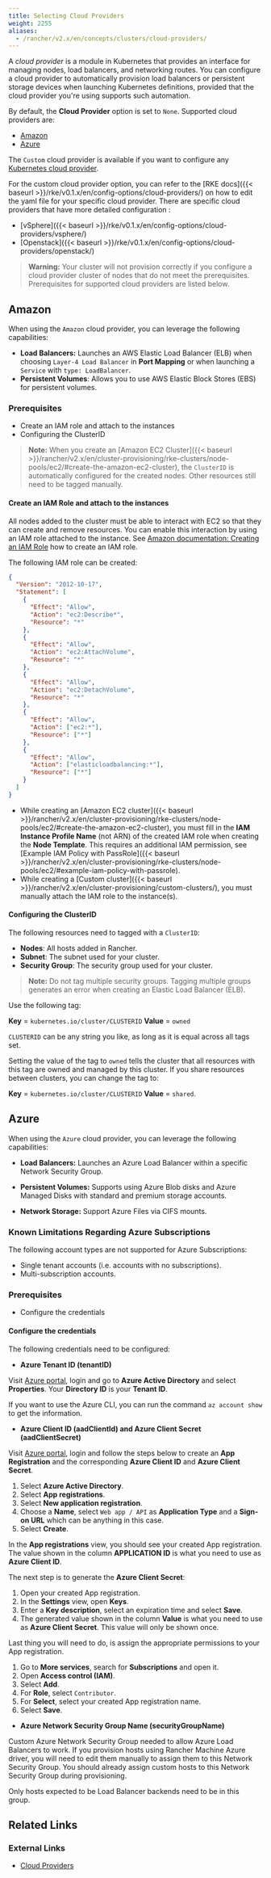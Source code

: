 ```yaml
---
title: Selecting Cloud Providers
weight: 2255
aliases:
  - /rancher/v2.x/en/concepts/clusters/cloud-providers/
---
```

A _cloud provider_ is a module in Kubernetes that provides an interface for managing nodes, load balancers, and networking routes. You can configure a cloud provider to automatically provision load balancers or persistent storage devices when launching Kubernetes definitions, provided that the cloud provider you're using supports such automation.

By default, the **Cloud Provider** option is set to `None`. Supported cloud providers are:

* [Amazon](#amazon)
* [Azure](#azure)

The `Custom` cloud provider is available if you want to configure any [Kubernetes cloud provider](https://kubernetes.io/docs/concepts/cluster-administration/cloud-providers/).

For the custom cloud provider option, you can refer to the [RKE docs]({{< baseurl >}}/rke/v0.1.x/en/config-options/cloud-providers/) on how to edit the yaml file for your specific cloud provider. There are specific cloud providers that have more detailed configuration :

* [vSphere]({{< baseurl >}}/rke/v0.1.x/en/config-options/cloud-providers/vsphere/)
* [Openstack]({{< baseurl >}}/rke/v0.1.x/en/config-options/cloud-providers/openstack/)

> **Warning:** Your cluster will not provision correctly if you configure a cloud provider cluster of nodes that do not meet the prerequisites. Prerequisites for supported cloud providers are listed below.

## Amazon

When using the `Amazon` cloud provider, you can leverage the following capabilities:

- **Load Balancers:** Launches an AWS Elastic Load Balancer (ELB) when choosing `Layer-4 Load Balancer` in **Port Mapping** or when launching a `Service` with `type: LoadBalancer`.
- **Persistent Volumes**: Allows you to use AWS Elastic Block Stores (EBS) for persistent volumes.

### Prerequisites

- Create an IAM role and attach to the instances
- Configuring the ClusterID

> **Note:** When you create an [Amazon EC2 Cluster]({{< baseurl >}}/rancher/v2.x/en/cluster-provisioning/rke-clusters/node-pools/ec2/#create-the-amazon-ec2-cluster), the `ClusterID` is automatically configured for the created nodes. Other resources still need to be tagged manually.

#### Create an IAM Role and attach to the instances

All nodes added to the cluster must be able to interact with EC2 so that they can create and remove resources. You can enable this interaction by using an IAM role attached to the instance. See [Amazon documentation: Creating an IAM Role](https://docs.aws.amazon.com/AWSEC2/latest/UserGuide/iam-roles-for-amazon-ec2.html#create-iam-role) how to create an IAM role.

The following IAM role can be created:

```json
{
  "Version": "2012-10-17",
  "Statement": [
    {
      "Effect": "Allow",
      "Action": "ec2:Describe*",
      "Resource": "*"
    },
    {
      "Effect": "Allow",
      "Action": "ec2:AttachVolume",
      "Resource": "*"
    },
    {
      "Effect": "Allow",
      "Action": "ec2:DetachVolume",
      "Resource": "*"
    },
    {
      "Effect": "Allow",
      "Action": ["ec2:*"],
      "Resource": ["*"]
    },
    {
      "Effect": "Allow",
      "Action": ["elasticloadbalancing:*"],
      "Resource": ["*"]
    }
  ]
}
```

- While creating an [Amazon EC2 cluster]({{< baseurl >}}/rancher/v2.x/en/cluster-provisioning/rke-clusters/node-pools/ec2/#create-the-amazon-ec2-cluster), you must fill in the **IAM Instance Profile Name** (not ARN) of the created IAM role when creating the **Node Template**. This requires an additional IAM permission, see [Example IAM Policy with PassRole]({{< baseurl >}}/rancher/v2.x/en/cluster-provisioning/rke-clusters/node-pools/ec2/#example-iam-policy-with-passrole).
- While creating a [Custom cluster]({{< baseurl >}}/rancher/v2.x/en/cluster-provisioning/custom-clusters/), you must manually attach the IAM role to the instance(s).

#### Configuring the ClusterID

The following resources need to tagged with a `ClusterID`:

- **Nodes**: All hosts added in Rancher.
- **Subnet**: The subnet used for your cluster.
- **Security Group**: The security group used for your cluster.

>**Note:** Do not tag multiple security groups. Tagging multiple groups generates an error when creating an Elastic Load Balancer (ELB).

Use the following tag:

**Key** = `kubernetes.io/cluster/CLUSTERID` **Value** = `owned`

`CLUSTERID` can be any string you like, as long as it is equal across all tags set.

Setting the value of the tag to `owned` tells the cluster that all resources with this tag are owned and managed by this cluster. If you share resources between clusters, you can change the tag to:

**Key** = `kubernetes.io/cluster/CLUSTERID` **Value** = `shared`.

## Azure

When using the `Azure` cloud provider, you can leverage the following capabilities:

- **Load Balancers:** Launches an Azure Load Balancer within a specific Network Security Group.

- **Persistent Volumes:** Supports using Azure Blob disks and Azure Managed Disks with standard and premium storage accounts.

- **Network Storage:** Support Azure Files via CIFS mounts.

### Known Limitations Regarding Azure Subscriptions

The following account types are not supported for Azure Subscriptions:

- Single tenant accounts (i.e. accounts with no subscriptions).
- Multi-subscription accounts.

### Prerequisites

* Configure the credentials

#### Configure the credentials

The following credentials need to be configured:

* **Azure Tenant ID (tenantID)**

Visit [Azure portal](https://portal.azure.com), login and go to **Azure Active Directory** and select **Properties**. Your **Directory ID** is your **Tenant ID**.

If you want to use the Azure CLI, you can run the command `az account show` to get the information.

* **Azure Client ID (aadClientId) and Azure Client Secret (aadClientSecret)**

Visit [Azure portal](https://portal.azure.com), login and follow the steps below to create an **App Registration** and the corresponding **Azure Client ID** and **Azure Client Secret**.

1. Select **Azure Active Directory**.
1. Select **App registrations**.
1. Select **New application registration**.
1. Choose a **Name**, select `Web app / API` as **Application Type** and a **Sign-on URL** which can be anything in this case.
1. Select **Create**.

In the **App registrations** view, you should see your created App registration. The value shown in the column **APPLICATION ID** is what you need to use as **Azure Client ID**.

The next step is to generate the **Azure Client Secret**:

1. Open your created App registration.
1. In the **Settings** view, open **Keys**.
1. Enter a **Key description**, select an expiration time and select **Save**.
1. The generated value shown in the column **Value** is what you need to use as **Azure Client Secret**. This value will only be shown once.

Last thing you will need to do, is assign the appropriate permissions to your App registration.

1. Go to **More services**, search for **Subscriptions** and open it.
1. Open **Access control (IAM)**.
1. Select **Add**.
1. For **Role**, select `Contributor`.
1. For **Select**, select your created App registration name.
1. Select **Save**.


* **Azure Network Security Group Name (securityGroupName)**

Custom Azure Network Security Group needed to allow Azure Load Balancers to work. If you provision hosts using Rancher Machine Azure driver, you will need to edit them manually to assign them to this Network Security Group. You should already assign custom hosts to this Network Security Group during provisioning.

Only hosts expected to be Load Balancer backends need to be in this group.

## Related Links

### External Links

- [Cloud Providers](https://kubernetes.io/docs/concepts/cluster-administration/cloud-providers/)
